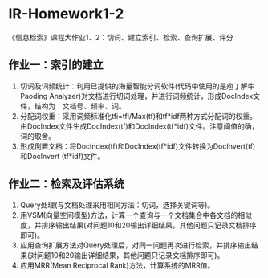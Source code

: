 # IR-Homework1-2
《信息检索》课程大作业1、2：切词、建立索引、检索、查询扩展、评分

## 作业一：索引的建立
1. 切词及词频统计：利用已提供的海量智能分词软件(代码中使用的是庖丁解牛Paoding Analyzer)对文档进行切词处理，并进行词频统计，形成DocIndex文件，结构为：文档号、频率、词。
2. 分配词权重：采用词频标准化tfi=tfi/Max(tf)和tf\*idf两种方式分配词的权重。由DocIndex文件生成DocIndex(tf)和DocIndex(tf\*idf)文件。注意阈值的确，词的取舍。
3. 形成倒置文档：将DocIndex(tf)和DocIndex(tf\*idf)文件转换为DocInvert(tf)和DocInvert (tf\*idf)文件。


## 作业二：检索及评估系统
1. Query处理(与文档处理采用相同方法：切词，选择关键词等)。
2. 用VSM(向量空间模型)方法，计算一个查询与一个文档集合中各文档的相似度，并排序输出结果(对问题10和20输出详细结果，其他问题只记录文档排序即可)。
3. 应用查询扩展方法对Query处理后，对同一问题再次进行检索，并排序输出结果(对问题10和20输出详细结果，其他问题只记录文档排序即可)。
4. 应用MRR(Mean Reciprocal Rank)方法，计算系统的MRR值。
